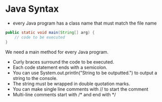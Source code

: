 # Java Syntax

- every Java program has a class name that must match the file name

```java
public static void main(String[] arg) {
    // code to be executed
}
```

We need a main method for every Java program.

- Curly braces surround the code to be executed.
- Each code statement ends with a semicolon.
- You can use System.out.println("String to be outputted.") to output a string to the console.
- The string must be wrapped in double quotation marks.
- You can make single line comments with // to start the comment
- Multi-line comments start with /* and end with */

